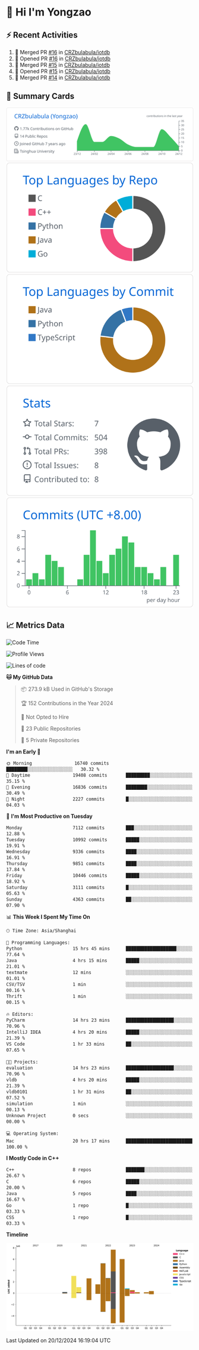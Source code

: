 # 👋 Hi I'm Yongzao

## ⚡ Recent Activities
<!--START_SECTION:activity-->
1. 🎉 Merged PR [#16](https://github.com/CRZbulabula/iotdb/pull/16) in [CRZbulabula/iotdb](https://github.com/CRZbulabula/iotdb)
2. 💪 Opened PR [#16](https://github.com/CRZbulabula/iotdb/pull/16) in [CRZbulabula/iotdb](https://github.com/CRZbulabula/iotdb)
3. 🎉 Merged PR [#15](https://github.com/CRZbulabula/iotdb/pull/15) in [CRZbulabula/iotdb](https://github.com/CRZbulabula/iotdb)
4. 💪 Opened PR [#15](https://github.com/CRZbulabula/iotdb/pull/15) in [CRZbulabula/iotdb](https://github.com/CRZbulabula/iotdb)
5. 🎉 Merged PR [#14](https://github.com/CRZbulabula/iotdb/pull/14) in [CRZbulabula/iotdb](https://github.com/CRZbulabula/iotdb)
<!--END_SECTION:activity-->

## 🎑 Summary Cards

[![](https://raw.githubusercontent.com/CRZbulabula/CRZbulabula/main/profile-summary-card-output/github/0-profile-details.svg)](https://github.com/vn7n24fzkq/github-profile-summary-cards)
[![](https://raw.githubusercontent.com/CRZbulabula/CRZbulabula/main/profile-summary-card-output/github/1-repos-per-language.svg)](https://github.com/vn7n24fzkq/github-profile-summary-cards) [![](https://raw.githubusercontent.com/CRZbulabula/CRZbulabula/main/profile-summary-card-output/github/2-most-commit-language.svg)](https://github.com/vn7n24fzkq/github-profile-summary-cards)
[![](https://raw.githubusercontent.com/CRZbulabula/CRZbulabula/main/profile-summary-card-output/github/3-stats.svg)](https://github.com/vn7n24fzkq/github-profile-summary-cards) [![](https://raw.githubusercontent.com/CRZbulabula/CRZbulabula/main/profile-summary-card-output/github/4-productive-time.svg)](https://github.com/vn7n24fzkq/github-profile-summary-cards)

## 📈 Metrics Data

<!--START_SECTION:waka-->
![Code Time](http://img.shields.io/badge/Code%20Time-780%20hrs%2059%20mins-blue)

![Profile Views](http://img.shields.io/badge/Profile%20Views-3-blue)

![Lines of code](https://img.shields.io/badge/From%20Hello%20World%20I%27ve%20Written-31.9%20million%20lines%20of%20code-blue)

**🐱 My GitHub Data** 

> 📦 273.9 kB Used in GitHub's Storage 
 > 
> 🏆 152 Contributions in the Year 2024
 > 
> 🚫 Not Opted to Hire
 > 
> 📜 23 Public Repositories 
 > 
> 🔑 5 Private Repositories 
 > 
**I'm an Early 🐤** 

```text
🌞 Morning                16740 commits       ████████░░░░░░░░░░░░░░░░░   30.32 % 
🌆 Daytime                19408 commits       █████████░░░░░░░░░░░░░░░░   35.15 % 
🌃 Evening                16836 commits       ████████░░░░░░░░░░░░░░░░░   30.49 % 
🌙 Night                  2227 commits        █░░░░░░░░░░░░░░░░░░░░░░░░   04.03 % 
```
📅 **I'm Most Productive on Tuesday** 

```text
Monday                   7112 commits        ███░░░░░░░░░░░░░░░░░░░░░░   12.88 % 
Tuesday                  10992 commits       █████░░░░░░░░░░░░░░░░░░░░   19.91 % 
Wednesday                9336 commits        ████░░░░░░░░░░░░░░░░░░░░░   16.91 % 
Thursday                 9851 commits        ████░░░░░░░░░░░░░░░░░░░░░   17.84 % 
Friday                   10446 commits       █████░░░░░░░░░░░░░░░░░░░░   18.92 % 
Saturday                 3111 commits        █░░░░░░░░░░░░░░░░░░░░░░░░   05.63 % 
Sunday                   4363 commits        ██░░░░░░░░░░░░░░░░░░░░░░░   07.90 % 
```


📊 **This Week I Spent My Time On** 

```text
🕑︎ Time Zone: Asia/Shanghai

💬 Programming Languages: 
Python                   15 hrs 45 mins      ███████████████████░░░░░░   77.64 % 
Java                     4 hrs 15 mins       █████░░░░░░░░░░░░░░░░░░░░   21.01 % 
textmate                 12 mins             ░░░░░░░░░░░░░░░░░░░░░░░░░   01.01 % 
CSV/TSV                  1 min               ░░░░░░░░░░░░░░░░░░░░░░░░░   00.16 % 
Thrift                   1 min               ░░░░░░░░░░░░░░░░░░░░░░░░░   00.15 % 

🔥 Editors: 
PyCharm                  14 hrs 23 mins      ██████████████████░░░░░░░   70.96 % 
IntelliJ IDEA            4 hrs 20 mins       █████░░░░░░░░░░░░░░░░░░░░   21.39 % 
VS Code                  1 hr 33 mins        ██░░░░░░░░░░░░░░░░░░░░░░░   07.65 % 

🐱‍💻 Projects: 
evaluation               14 hrs 23 mins      ██████████████████░░░░░░░   70.96 % 
vldb                     4 hrs 20 mins       █████░░░░░░░░░░░░░░░░░░░░   21.39 % 
vldb0101                 1 hr 31 mins        ██░░░░░░░░░░░░░░░░░░░░░░░   07.52 % 
simulation               1 min               ░░░░░░░░░░░░░░░░░░░░░░░░░   00.13 % 
Unknown Project          0 secs              ░░░░░░░░░░░░░░░░░░░░░░░░░   00.00 % 

💻 Operating System: 
Mac                      20 hrs 17 mins      █████████████████████████   100.00 % 
```

**I Mostly Code in C++** 

```text
C++                      8 repos             ███████░░░░░░░░░░░░░░░░░░   26.67 % 
C                        6 repos             █████░░░░░░░░░░░░░░░░░░░░   20.00 % 
Java                     5 repos             ████░░░░░░░░░░░░░░░░░░░░░   16.67 % 
Go                       1 repo              █░░░░░░░░░░░░░░░░░░░░░░░░   03.33 % 
CSS                      1 repo              █░░░░░░░░░░░░░░░░░░░░░░░░   03.33 % 
```



**Timeline**

![Lines of Code chart](https://raw.githubusercontent.com/CRZbulabula/CRZbulabula/main/assets/bar_graph.png)


 Last Updated on 20/12/2024 16:19:04 UTC
<!--END_SECTION:waka-->

